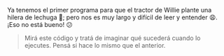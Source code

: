 <gs-attire
  attire-url="https://raw.githubusercontent.com/MumukiProject/mumuki-guia-gobstones-procedimientos-kids/master/assets/attires/config.json">
</gs-attire>
<gs-toolbox toolbox-url="https://raw.githubusercontent.com/MumukiProject/mumuki-guia-gobstones-procedimientos-kids/master/assets/toolbox_1553288414373.xml"></gs-toolbox>

Ya tenemos el primer programa para que el tractor de Willie plante una hilera de lechuga :tada:; pero nos es muy largo y difícil de leer y entender :weary:.  ¡Eso no está bueno! :confused:

> Mirá este código y tratá de imaginar qué sucederá cuando lo ejecutes. Pensá si hace lo mismo que el anterior. 
